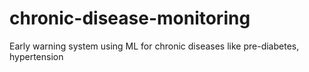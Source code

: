 # chronic-disease-monitoring
Early warning system using ML for chronic diseases like pre-diabetes, hypertension

